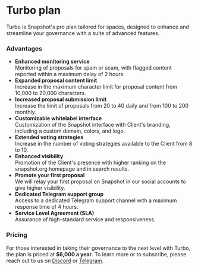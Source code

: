# Turbo plan

Turbo is Snapshot's pro plan tailored for spaces, designed to enhance and streamline your governance with a suite of advanced features.

### Advantages

* **Enhanced monitoring service**\
  Monitoring of proposals for spam or scam, with flagged content reported within a maximum delay of 2 hours.
* **Expanded proposal content limit**\
  Increase in the maximum character limit for proposal content from 10,000 to 20,000 characters.
* **Increased proposal submission limit**\
  Increase the limit of proposals from 20 to 40 daily and from 100 to 200 monthly.
* **Customizable whitelabel interface**\
  Customization of the Snapshot interface with Client's branding, including a custom domain, colors, and logo.
* **Extended voting strategies**\
  Increase in the number of voting strategies available to the Client from 8 to 10.
* **Enhanced visibility**\
  Promotion of the Client's presence with higher ranking on the snapshot.org homepage and in search results.
* **Promote your first proposal**\
  We will relay your first proposal on Snapshot in our social accounts to give higher visibility. &#x20;
* **Dedicated Telegram support group**\
  Access to a dedicated Telegram support channel with a maximum response time of 4 hours.
* **Service Level Agreement (SLA)**\
  Assurance of high-standard service and responsiveness.

### Pricing

For those interested in taking their governance to the next level with Turbo, the plan is priced at **$6,000 a year**. To learn more or to subscribe, please reach out to us on [Discord](https://discord.snapshot.org) or [Telegram](https://t.me/bonustrack).
